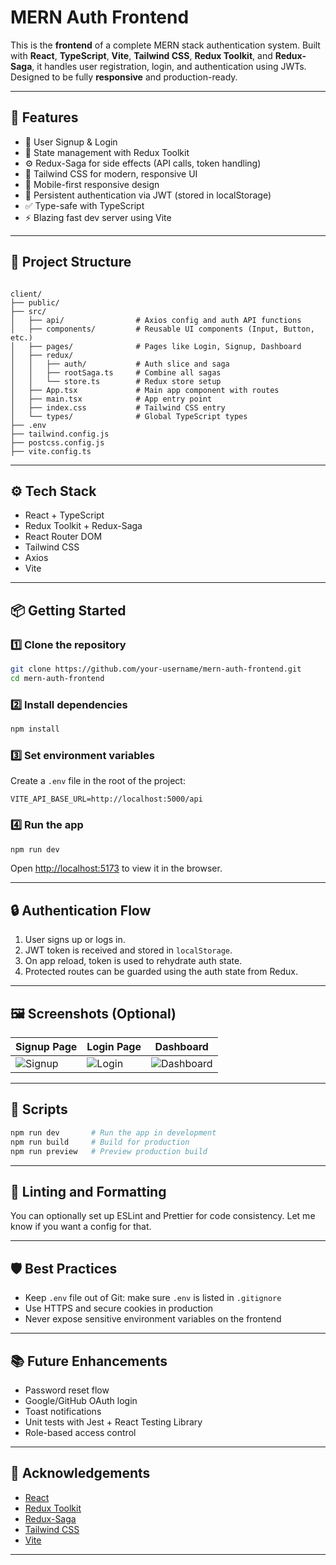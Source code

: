 


# MERN Auth Frontend

This is the **frontend** of a complete MERN stack authentication system. Built with **React**, **TypeScript**, **Vite**, **Tailwind CSS**, **Redux Toolkit**, and **Redux-Saga**, it handles user registration, login, and authentication using JWTs. Designed to be fully **responsive** and production-ready.

---

## 🌟 Features

- 🔐 User Signup & Login
- 🧠 State management with Redux Toolkit
- ⚙️ Redux-Saga for side effects (API calls, token handling)
- 🎨 Tailwind CSS for modern, responsive UI
- 📱 Mobile-first responsive design
- 🔁 Persistent authentication via JWT (stored in localStorage)
- ✅ Type-safe with TypeScript
- ⚡ Blazing fast dev server using Vite

---

## 📁 Project Structure

```

client/
├── public/
├── src/
│   ├── api/                # Axios config and auth API functions
│   ├── components/         # Reusable UI components (Input, Button, etc.)
│   ├── pages/              # Pages like Login, Signup, Dashboard
│   ├── redux/
│   │   ├── auth/           # Auth slice and saga
│   │   ├── rootSaga.ts     # Combine all sagas
│   │   └── store.ts        # Redux store setup
│   ├── App.tsx             # Main app component with routes
│   ├── main.tsx            # App entry point
│   ├── index.css           # Tailwind CSS entry
│   └── types/              # Global TypeScript types
├── .env
├── tailwind.config.js
├── postcss.config.js
├── vite.config.ts

````

---

## ⚙️ Tech Stack

- React + TypeScript
- Redux Toolkit + Redux-Saga
- React Router DOM
- Tailwind CSS
- Axios
- Vite

---

## 📦 Getting Started

### 1️⃣ Clone the repository

```bash
git clone https://github.com/your-username/mern-auth-frontend.git
cd mern-auth-frontend
````

### 2️⃣ Install dependencies

```bash
npm install
```

### 3️⃣ Set environment variables

Create a `.env` file in the root of the project:

```env
VITE_API_BASE_URL=http://localhost:5000/api
```

### 4️⃣ Run the app

```bash
npm run dev
```

Open [http://localhost:5173](http://localhost:5173) to view it in the browser.

---

## 🔒 Authentication Flow

1. User signs up or logs in.
2. JWT token is received and stored in `localStorage`.
3. On app reload, token is used to rehydrate auth state.
4. Protected routes can be guarded using the auth state from Redux.

---

## 🖼️ Screenshots (Optional)

| Signup Page                 | Login Page                 | Dashboard                      |
| --------------------------- | -------------------------- | ------------------------------ |
|  ![Signup](./assets/signup.png) | ![Login](./assets/login.png) | ![Dashboard](./assets/dashboard.png)  |

---

## 📌 Scripts

```bash
npm run dev       # Run the app in development
npm run build     # Build for production
npm run preview   # Preview production build
```

---

## 🔧 Linting and Formatting

You can optionally set up ESLint and Prettier for code consistency. Let me know if you want a config for that.

---

## 🛡️ Best Practices

* Keep `.env` file out of Git: make sure `.env` is listed in `.gitignore`
* Use HTTPS and secure cookies in production
* Never expose sensitive environment variables on the frontend

---

## 📚 Future Enhancements

* Password reset flow
* Google/GitHub OAuth login
* Toast notifications
* Unit tests with Jest + React Testing Library
* Role-based access control

---

## 🙌 Acknowledgements

* [React](https://reactjs.org/)
* [Redux Toolkit](https://redux-toolkit.js.org/)
* [Redux-Saga](https://redux-saga.js.org/)
* [Tailwind CSS](https://tailwindcss.com/)
* [Vite](https://vitejs.dev/)

---
